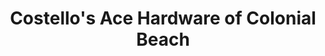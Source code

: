 ---
title: "Costello's Ace Hardware of Colonial Beach"
url: /colonial-beach/costellos-ace-hardware-of-colonial-beach/
shop: doityourself
---